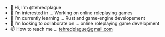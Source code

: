 - 👋 Hi, I’m @tehredplague
- 👀 I’m interested in ... Working on online roleplaying games
- 🌱 I’m currently learning ... Rust and game-engine developement
- 💞️ I’m looking to collaborate on ... online roleplaying game development
- 📫 How to reach me ... tehredplague@gmail.com

<!---
tehredplague/tehredplague is a ✨ special ✨ repository because its `README.md` (this file) appears on your GitHub profile.
You can click the Preview link to take a look at your changes.
--->
